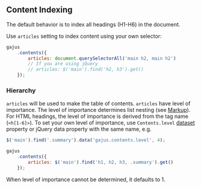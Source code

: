 ## Content Indexing

The default behavior is to index all headings (H1-H6) in the document.

Use `articles` setting to index content using your own selector:

```js
gajus
    .contents({
        articles: document.querySelectorAll('main h2, main h2')
        // If you are using jQuery
        // articles: $('main').find('h2, h3').get()
    });
```

### Hierarchy

`articles` will be used to make the table of contents. `articles` have level of importance. The level of importance determines list nesting (see [Markup](#markup)). For HTML headings, the level of importance is derived from the tag name (`<h[1-6]>`). To set your own level of importance, use `Contents.level` [dataset](https://developer.mozilla.org/en-US/docs/Web/API/HTMLElement.dataset) property or jQuery data property with the same name, e.g.

```js
$('main').find('.summary').data('gajus.contents.level', 4);

gajus
    .contents({
        articles: $('main').find('h1, h2, h3, .summary').get()
    });
```

When level of importance cannot be determined, it defaults to 1.